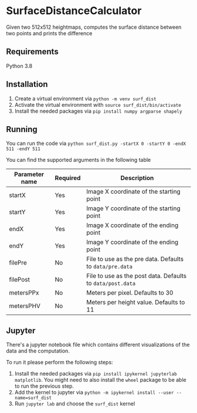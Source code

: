 # SurfaceDistanceCalculator
Given two 512x512 heightmaps, computes the surface distance between two points and prints the difference

## Requirements
Python 3.8

## Installation
1. Create a virtual environment via `python -m venv surf_dist`
2. Activate the virtual environment with `source surf_dist/bin/activate`
3. Install the needed packages via `pip install numpy argparse shapely`

## Running
You can run the code via `python surf_dist.py -startX 0 -startY 0 -endX 511 -endY 511`

You can find the supported arguments in the following table

Parameter name | Required | Description
--- | --- | ---
startX | Yes | Image X coordinate of the starting point
startY | Yes | Image Y coordinate of the starting point
endX | Yes | Image X coordinate of the ending point
endY | Yes | Image Y coordinate of the ending point
filePre | No | File to use as the pre data. Defaults to `data/pre.data`
filePost | No | File to use as the post data. Defaults to `data/post.data`
metersPPx | No | Meters per pixel. Defaults to 30
metersPHV | No | Meters per height value. Defaults to 11

## Jupyter
There's a jupyter notebook file which contains different visualizations of the data and the computation.

To run it please perform the following steps:
1. Install the needed packages via `pip install ipykernel jupyterlab matplotlib`. You might need to also install the `wheel` package to be able to run the previous step.
2. Add the kernel to jupyter via `python -m ipykernel install --user --name=surf_dist`
3. Run `jupyter lab` and choose the `surf_dist` kernel
